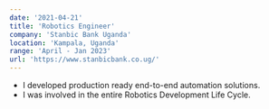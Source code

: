 ```yaml
---
date: '2021-04-21'
title: 'Robotics Engineer'
company: 'Stanbic Bank Uganda'
location: 'Kampala, Uganda'
range: 'April - Jan 2023'
url: 'https://www.stanbicbank.co.ug/'
---
```


- I developed production ready end-to-end automation solutions.
- I was involved in the entire Robotics Development Life Cycle.
